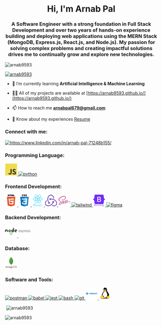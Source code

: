 
<h1 align="center">Hi, I'm Arnab Pal</h1>
<h3 align="center">A Software Engineer with a strong foundation in Full Stack Development and over two years of hands-on experience building and deploying web applications using the MERN Stack (MongoDB, Express.js, React.js, and Node.js). My passion for solving complex problems and creating impactful solutions drives me to continually grow and explore new technologies.</h3>
<p align="left"> <img
src="https://komarev.com/ghpvc/?username=arnab9593&label=Profile%20views&color=0e75b6&style=flat"
alt="arnab9593" /> </p>

<p align="left"> <a href="https://github.com/ryo-ma/github-profile-trophy"><img
src="https://github-profile-trophy.vercel.app/?username=arnab9593" alt="arnab9593" /></a> </p>

- 🌱 I’m currently learning **Artificial Intelligence & Machine Learning**

- 👨‍💻 All of my projects are available at [https://arnab9593.github.io/](https://arnab9593.github.io/)

- 📫 How to reach me **arnabpal679@gmail.com**

- 📄 Know about my experiences <a href="https://drive.google.com/file/d/14BdzxKEpVmoHwNjUqMDB9vnTl8lZeRBr/view" alt="resume">Resume</a>

<h3 align="left">Connect with me:</h3>
<p align="left">
<a href="https://linkedin.com/in/https://www.linkedin.com/in/arnab-pal-71248b155/" target="blank"><img
align="center"
src="https://raw.githubusercontent.com/rahuldkjain/github-profile-readme-generator/master/src/images/icons/Social/linked-in-alt.svg"
alt="https://www.linkedin.com/in/arnab-pal-71248b155/" height="30" width="40" /></a>
</p>

<h3 align="left">Programming Language:</h3>
<p align="left">
<a href="https://developer.mozilla.org/en-US/docs/Web/JavaScript" target="_blank" rel="noreferrer">
<img src="https://raw.githubusercontent.com/devicons/devicon/master/icons/javascript/javascript-original.svg"
alt="javascript" width="40" height="40" />
</a>

<a href="https://www.python.org/" target="_blank" rel="noreferrer">
<img src="https://upload.wikimedia.org/wikipedia/commons/thumb/0/0a/Python.svg/1200px-Python.svg.png"
alt="python" width="40" height="40" />
</a>

<h3 align="left">Frontend Development:</h3>
<a href="https://www.w3.org/html/" target="_blank" rel="noreferrer"> <img
src="https://raw.githubusercontent.com/devicons/devicon/master/icons/html5/html5-original-wordmark.svg"
alt="html5" width="40" height="40" />
</a>
<a href="https://www.w3schools.com/css/" target="_blank" rel="noreferrer">
<img src="https://raw.githubusercontent.com/devicons/devicon/master/icons/css3/css3-original-wordmark.svg"
alt="css3" width="40" height="40" />
</a>
<a href="https://reactjs.org/" target="_blank" rel="noreferrer">
<img src="https://raw.githubusercontent.com/devicons/devicon/master/icons/react/react-original-wordmark.svg"
alt="react" width="40" height="40" />
</a>
<a href="https://redux.js.org" target="_blank" rel="noreferrer">
<img src="https://raw.githubusercontent.com/devicons/devicon/master/icons/redux/redux-original.svg" alt="redux"
width="40" height="40" /> </a>
<a href="https://sass-lang.com" target="_blank" rel="noreferrer">
<img src="https://raw.githubusercontent.com/devicons/devicon/master/icons/sass/sass-original.svg" alt="sass"
width="40" height="40" /> </a> <a href="https://tailwindcss.com/" target="_blank" rel="noreferrer"> <img
src="https://www.vectorlogo.zone/logos/tailwindcss/tailwindcss-icon.svg" alt="tailwind" width="40"
height="40" /> </a>
<a href="https://getbootstrap.com" target="_blank" rel="noreferrer"> <img
src="https://raw.githubusercontent.com/devicons/devicon/master/icons/bootstrap/bootstrap-plain-wordmark.svg"
alt="bootstrap" width="40" height="40" /> </a>
<a href="https://www.figma.com/" target="_blank" rel="noreferrer">
<img src="https://www.vectorlogo.zone/logos/figma/figma-icon.svg" alt="figma" width="40" height="40" />
</a>

<h3 align="left">Backend Development:</h3>

<a href="https://nodejs.org" target="_blank" rel="noreferrer">
<img src="https://raw.githubusercontent.com/devicons/devicon/master/icons/nodejs/nodejs-original-wordmark.svg"
alt="nodejs" width="40" height="40" />
</a>
<a href="https://expressjs.com" target="_blank" rel="noreferrer">
<img src="https://raw.githubusercontent.com/devicons/devicon/master/icons/express/express-original-wordmark.svg"
alt="express" width="40" height="40" />
</a>

<h3 align="left">Database:</h3>

<a href="https://www.mongodb.com/" target="_blank" rel="noreferrer">
<img src="https://raw.githubusercontent.com/devicons/devicon/master/icons/mongodb/mongodb-original-wordmark.svg"
alt="mongodb" width="40" height="40" />
</a>

<h3 align="left">Software and Tools:</h3>

</a> <a href="https://postman.com" target="_blank" rel="noreferrer">
<img src="https://www.vectorlogo.zone/logos/getpostman/getpostman-icon.svg" alt="postman" width="40"
height="40" /> </a>
<a href="https://babeljs.io/" target="_blank" rel="noreferrer"> <img
src="https://www.vectorlogo.zone/logos/babeljs/babeljs-icon.svg" alt="babel" width="40" height="40" />
</a>
<a href="https://jestjs.io" target="_blank" rel="noreferrer"> <img
src="https://www.vectorlogo.zone/logos/jestjsio/jestjsio-icon.svg" alt="jest" width="40" height="40" />
</a>
<a href="https://www.gnu.org/software/bash/" target="_blank" rel="noreferrer"> <img
src="https://www.vectorlogo.zone/logos/gnu_bash/gnu_bash-icon.svg" alt="bash" width="40" height="40" />
</a>
<a href="https://git-scm.com/" target="_blank" rel="noreferrer">
<img src="https://www.vectorlogo.zone/logos/git-scm/git-scm-icon.svg" alt="git" width="40" height="40" />
</a>
<a href="https://webpack.js.org" target="_blank" rel="noreferrer"> <img
src="https://raw.githubusercontent.com/devicons/devicon/d00d0969292a6569d45b06d3f350f463a0107b0d/icons/webpack/webpack-original-wordmark.svg"
alt="webpack" width="40" height="40" /> </a>
<a href="https://www.linux.org/" target="_blank" rel="noreferrer">
<img src="https://raw.githubusercontent.com/devicons/devicon/master/icons/linux/linux-original.svg" alt="linux"
width="40" height="40" />
</a>
</p>

<p>&nbsp;<img align="center"
src="https://github-readme-stats.vercel.app/api?username=arnab9593&show_icons=true&locale=en"
alt="arnab9593" />
</p>

<p><img align="center" src="https://github-readme-streak-stats.herokuapp.com/?user=arnab9593&" alt="arnab9593" />
</p>

